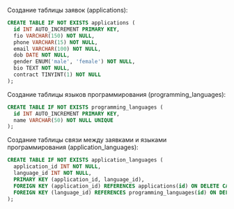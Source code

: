 Создание таблицы заявок (applications):

```SQL
CREATE TABLE IF NOT EXISTS applications (
  id INT AUTO_INCREMENT PRIMARY KEY,
  fio VARCHAR(150) NOT NULL,
  phone VARCHAR(15) NOT NULL,
  email VARCHAR(100) NOT NULL,
  dob DATE NOT NULL,
  gender ENUM('male', 'female') NOT NULL,
  bio TEXT NOT NULL,
  contract TINYINT(1) NOT NULL
);
```

Создание таблицы языков программирования (programming_languages):

```SQL
CREATE TABLE IF NOT EXISTS programming_languages (
  id INT AUTO_INCREMENT PRIMARY KEY,
  name VARCHAR(50) NOT NULL UNIQUE
);
```

Создание таблицы связи между заявками и языками программирования (application_languages):

```SQL
CREATE TABLE IF NOT EXISTS application_languages (
  application_id INT NOT NULL,
  language_id INT NOT NULL,
  PRIMARY KEY (application_id, language_id),
  FOREIGN KEY (application_id) REFERENCES applications(id) ON DELETE CASCADE,
  FOREIGN KEY (language_id) REFERENCES programming_languages(id) ON DELETE CASCADE
);
```

